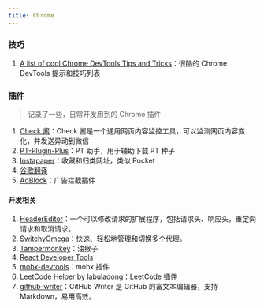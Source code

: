 ```yaml
---
title: Chrome
---
```


### 技巧

1. [A list of cool Chrome DevTools Tips and Tricks](https://flaviocopes.com/chrome-devtools-tips/#drag-and-drop-in-the-elements-panel)：很酷的 Chrome DevTools 提示和技巧列表

### 插件

> 记录了一些，日常开发用到的 Chrome 插件

1. [Check 酱](https://chrome.google.com/webstore/detail/check%E9%85%B1/deomglgnplnflcbljmehpafdnhdklcep/related)：Check 酱是一个通用网页内容监控工具，可以监测网页内容变化，并发送异动到微信
2. [PT-Plugin-Plus](https://github.com/pt-plugins/PT-Plugin-Plus)：PT 助手，用于辅助下载 PT 种子
3. [Instapaper](https://www.instapaper.com/save)：收藏和归类网址，类似 Pocket
4. [谷歌翻译](https://chrome.google.com/webstore/detail/google-translate/aapbdbdomjkkjkaonfhkkikfgjllcleb)
5. [AdBlock](https://getadblock.com/)：广告拦截插件

#### 开发相关

1. [HeaderEditor](https://github.com/FirefoxBar/HeaderEditor)：一个可以修改请求的扩展程序，包括请求头、响应头，重定向请求和取消请求。
2. [SwitchyOmega](https://github.com/FelisCatus/SwitchyOmega)：快速、轻松地管理和切换多个代理。
3. [Tampermonkey](https://www.tampermonkey.net/)：油猴子
4. [React Developer Tools](https://chrome.google.com/webstore/detail/react-developer-tools/fmkadmapgofadopljbjfkapdkoienihi)
5. [mobx-devtools](https://github.com/mobxjs/mobx-devtools)：mobx 插件
6. [LeetCode Helper by labuladong](https://chrome.google.com/webstore/detail/leetcode-helper-by-labula/elafhogmnaapleckojedgipgmidneccg?hl=zh-CN)：LeetCode 插件
7. [github-writer](https://github.com/ckeditor/github-writer)：GitHub Writer 是 GitHub 的富文本编辑器，支持 Markdown，易用高效。
